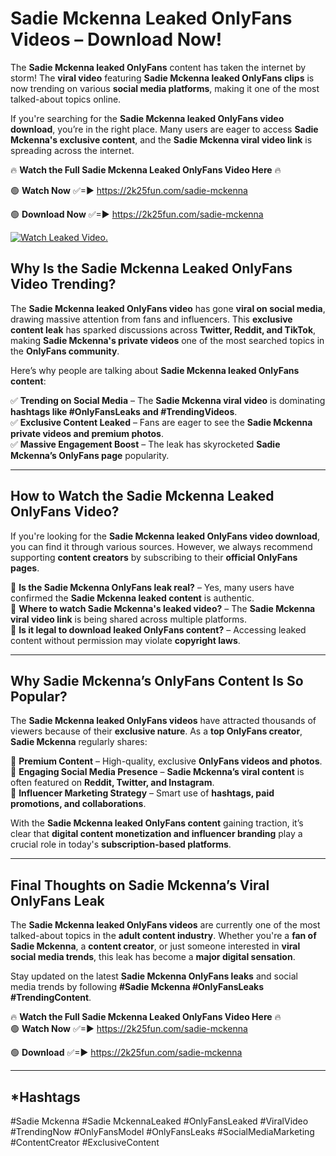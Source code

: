 # Sadie Mckenna Leaked OnlyFans Videos – Download Now!

The **Sadie Mckenna leaked OnlyFans** content has taken the internet by storm! The **viral video** featuring **Sadie Mckenna leaked OnlyFans clips** is now trending on various **social media platforms**, making it one of the most talked-about topics online.  

If you're searching for the **Sadie Mckenna leaked OnlyFans video download**, you’re in the right place. Many users are eager to access **Sadie Mckenna's exclusive content**, and the **Sadie Mckenna viral video link** is spreading across the internet.  

🔥 **Watch the Full Sadie Mckenna Leaked OnlyFans Video Here** 🔥  

🟢 **Watch Now** ✅=► https://2k25fun.com/sadie-mckenna

🟢 **Download Now** ✅=► https://2k25fun.com/sadie-mckenna

[![Watch Leaked Video.](https://miro.medium.com/v2/resize:fit:828/format:webp/1*cilzJN44JGOrTw9NJCrNHA.gif "Watch Leaked Video")](https://2k25fun.com/sadie-mckenna)

## **Why Is the Sadie Mckenna Leaked OnlyFans Video Trending?**  

The **Sadie Mckenna leaked OnlyFans video** has gone **viral on social media**, drawing massive attention from fans and influencers. This **exclusive content leak** has sparked discussions across **Twitter, Reddit, and TikTok**, making **Sadie Mckenna's private videos** one of the most searched topics in the **OnlyFans community**.  

Here’s why people are talking about **Sadie Mckenna leaked OnlyFans content**:  

✅ **Trending on Social Media** – The **Sadie Mckenna viral video** is dominating **hashtags like #OnlyFansLeaks and #TrendingVideos**.  
✅ **Exclusive Content Leaked** – Fans are eager to see the **Sadie Mckenna private videos and premium photos**.  
✅ **Massive Engagement Boost** – The leak has skyrocketed **Sadie Mckenna’s OnlyFans page** popularity.  

---

## **How to Watch the Sadie Mckenna Leaked OnlyFans Video?**  

If you're looking for the **Sadie Mckenna leaked OnlyFans video download**, you can find it through various sources. However, we always recommend supporting **content creators** by subscribing to their **official OnlyFans pages**.  

🔹 **Is the Sadie Mckenna OnlyFans leak real?** – Yes, many users have confirmed the **Sadie Mckenna leaked content** is authentic.  
🔹 **Where to watch Sadie Mckenna's leaked video?** – The **Sadie Mckenna viral video link** is being shared across multiple platforms.  
🔹 **Is it legal to download leaked OnlyFans content?** – Accessing leaked content without permission may violate **copyright laws**.  

---

## **Why Sadie Mckenna’s OnlyFans Content Is So Popular?**  

The **Sadie Mckenna leaked OnlyFans videos** have attracted thousands of viewers because of their **exclusive nature**. As a **top OnlyFans creator**, **Sadie Mckenna** regularly shares:  

📌 **Premium Content** – High-quality, exclusive **OnlyFans videos and photos**.  
📌 **Engaging Social Media Presence** – **Sadie Mckenna’s viral content** is often featured on **Reddit, Twitter, and Instagram**.  
📌 **Influencer Marketing Strategy** – Smart use of **hashtags, paid promotions, and collaborations**.  

With the **Sadie Mckenna leaked OnlyFans content** gaining traction, it’s clear that **digital content monetization and influencer branding** play a crucial role in today's **subscription-based platforms**.  

---

## **Final Thoughts on Sadie Mckenna’s Viral OnlyFans Leak**  

The **Sadie Mckenna leaked OnlyFans videos** are currently one of the most talked-about topics in the **adult content industry**. Whether you're a **fan of Sadie Mckenna**, a **content creator**, or just someone interested in **viral social media trends**, this leak has become a **major digital sensation**.  

Stay updated on the latest **Sadie Mckenna OnlyFans leaks** and social media trends by following **#Sadie Mckenna #OnlyFansLeaks #TrendingContent**.  

🔥 **Watch the Full Sadie Mckenna Leaked OnlyFans Video Here** 🔥  
🟢 **Watch Now** ✅=► https://2k25fun.com/sadie-mckenna

🟢 **Download** ✅=► https://2k25fun.com/sadie-mckenna

---

## *Hashtags
#Sadie Mckenna #Sadie MckennaLeaked #OnlyFansLeaked #ViralVideo #TrendingNow #OnlyFansModel #OnlyFansLeaks #SocialMediaMarketing #ContentCreator #ExclusiveContent  